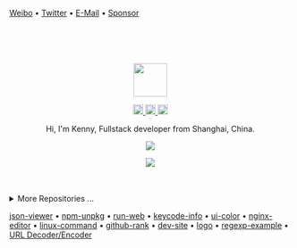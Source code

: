 [Weibo](http://weibo.com/pc175) • [Twitter](https://twitter.com/jaywcjlove) • [E-Mail](mailto:wowohoo@qq.com) • [Sponsor](https://wangchujiang.com/sponsor.html)

<div align="center">
  <br>
  <br>
  <br>
  <br>
  <a href="https://wangchujiang.com/">
    <img width="60" height="60" src="https://avatars0.githubusercontent.com/u/1680273?s=460&u=4471b74deb9973096418a93960c664c5ea3bd159&v=4" />
  </a>
  <br>
  <p>
    <a href="http://weibo.com/pc175">
      <img width="18" height="18" src="https://raw.githubusercontent.com/jaywcjlove/jaywcjlove/master/imgs/weibo.svg?sanitize=true" />
    </a>
    <a href="https://twitter.com/jaywcjlove">
      <img width="18" height="18" src="https://raw.githubusercontent.com/jaywcjlove/jaywcjlove/master/imgs/twitter.svg?sanitize=true" />
    </a>
    <a href="mailto:wowohoo@qq.com">
      <img width="18" height="18" src="https://raw.githubusercontent.com/jaywcjlove/jaywcjlove/master/imgs/mail.svg?sanitize=true" />
    </a>
  </p>
  <p>Hi, I'm Kenny, Fullstack developer from Shanghai, China.</p>
  <p>
    <a href="https://wangchujiang.com/">
      <img src="https://github-readme-stats.vercel.app/api?username=jaywcjlove&show_icons=true&icon_color=805AD5&text_color=718096&bg_color=ffffff&hide_title=true&hide_border=true&hide=contribs,issues" />
    </a>
  </p>
  
  <p>
    <a href="https://wangchujiang.com/">
      <img src="https://github-profile-trophy.vercel.app/?username=jaywcjlove&theme=flat&title=Stars,Followers,Commit,MultiLanguage&margin-w=5&row=1&column=4" />
    </a>
  </p>
  
  <br>
  <br>
</div>

<details>
<summary>More Repositories ...</summary>

<!--repos-start-->

project | homepage | stars | last commit | downloads | version 
:--- | --- | :--- | :--- | :--- | :--- 
[awesome-mac](https://github.com/jaywcjlove/awesome-mac) | [`#homepage`](https://git.io/macx) | [![GitHub stars](https://img.shields.io/github/stars/jaywcjlove/awesome-mac?style=flat)](https://github.com/jaywcjlove/awesome-mac/stargazers) | [![GitHub last commit](https://img.shields.io/github/last-commit/jaywcjlove/awesome-mac?style=flat&label=last)](https://github.com/jaywcjlove/awesome-mac/commits) | [![NPM Downloads](https://img.shields.io/npm/dm/awesome-mac.svg?label=&logo=npm&style=flat&labelColor=ffacab&color=dd4e4c)](https://www.npmjs.com/package/awesome-mac) | [![npm version](https://img.shields.io/npm/v/awesome-mac.svg?logo=npm)](https://www.npmjs.com/package/awesome-mac)
[linux-command](https://github.com/jaywcjlove/linux-command) | [`#homepage`](https://jaywcjlove.github.io/linux-command) | [![GitHub stars](https://img.shields.io/github/stars/jaywcjlove/linux-command?style=flat)](https://github.com/jaywcjlove/linux-command/stargazers) | [![GitHub last commit](https://img.shields.io/github/last-commit/jaywcjlove/linux-command?style=flat&label=last)](https://github.com/jaywcjlove/linux-command/commits) | [![NPM Downloads](https://img.shields.io/npm/dm/linux-command.svg?label=&logo=npm&style=flat&labelColor=ffacab&color=dd4e4c)](https://www.npmjs.com/package/linux-command) | [![npm version](https://img.shields.io/npm/v/linux-command.svg?logo=npm)](https://www.npmjs.com/package/linux-command)
[hotkeys](https://github.com/jaywcjlove/hotkeys) | [`#homepage`](https://git.io/hotkeys.js) | [![GitHub stars](https://img.shields.io/github/stars/jaywcjlove/hotkeys?style=flat)](https://github.com/jaywcjlove/hotkeys/stargazers) | [![GitHub last commit](https://img.shields.io/github/last-commit/jaywcjlove/hotkeys?style=flat&label=last)](https://github.com/jaywcjlove/hotkeys/commits) | [![NPM Downloads](https://img.shields.io/npm/dm/hotkeys-js.svg?label=&logo=npm&style=flat&labelColor=ffacab&color=dd4e4c)](https://www.npmjs.com/package/hotkeys-js) | [![npm version](https://img.shields.io/npm/v/hotkeys-js.svg?logo=npm)](https://www.npmjs.com/package/hotkeys-js)
[handbook](https://github.com/jaywcjlove/handbook) | [`#homepage`](https://jaywcjlove.github.io/handbook) | [![GitHub stars](https://img.shields.io/github/stars/jaywcjlove/handbook?style=flat)](https://github.com/jaywcjlove/handbook/stargazers) | [![GitHub last commit](https://img.shields.io/github/last-commit/jaywcjlove/handbook?style=flat&label=last)](https://github.com/jaywcjlove/handbook/commits) | - | ![GitHub package version](https://img.shields.io/github/v/tag/jaywcjlove/handbook?style=flat&label=&labelColor=555&logo=github)
[mysql-tutorial](https://github.com/jaywcjlove/mysql-tutorial) | [`#homepage`](https://jaywcjlove.github.io/mysql-tutorial) | [![GitHub stars](https://img.shields.io/github/stars/jaywcjlove/mysql-tutorial?style=flat)](https://github.com/jaywcjlove/mysql-tutorial/stargazers) | [![GitHub last commit](https://img.shields.io/github/last-commit/jaywcjlove/mysql-tutorial?style=flat&label=last)](https://github.com/jaywcjlove/mysql-tutorial/commits) | - | ![GitHub package version](https://img.shields.io/github/v/tag/jaywcjlove/mysql-tutorial?style=flat&label=&labelColor=555&logo=github)
[github-rank](https://github.com/jaywcjlove/github-rank) | [`#homepage`](http://jaywcjlove.github.io/github-rank) | [![GitHub stars](https://img.shields.io/github/stars/jaywcjlove/github-rank?style=flat)](https://github.com/jaywcjlove/github-rank/stargazers) | [![GitHub last commit](https://img.shields.io/github/last-commit/jaywcjlove/github-rank?style=flat&label=last)](https://github.com/jaywcjlove/github-rank/commits) | [![NPM Downloads](https://img.shields.io/npm/dm/@wcj/github-rank.svg?label=&logo=npm&style=flat&labelColor=ffacab&color=dd4e4c)](https://www.npmjs.com/package/@wcj/github-rank) | [![npm version](https://img.shields.io/npm/v/@wcj/github-rank.svg?logo=npm)](https://www.npmjs.com/package/@wcj/github-rank)
[awesome-uikit](https://github.com/jaywcjlove/awesome-uikit) | [`#homepage`](https://jaywcjlove.github.io/awesome-uikit) | [![GitHub stars](https://img.shields.io/github/stars/jaywcjlove/awesome-uikit?style=flat)](https://github.com/jaywcjlove/awesome-uikit/stargazers) | [![GitHub last commit](https://img.shields.io/github/last-commit/jaywcjlove/awesome-uikit?style=flat&label=last)](https://github.com/jaywcjlove/awesome-uikit/commits) | - | ![GitHub package version](https://img.shields.io/github/v/tag/jaywcjlove/awesome-uikit?style=flat&label=&labelColor=555&logo=github)
[iNotify](https://github.com/jaywcjlove/iNotify) | [`#homepage`](https://git.io/iNotify) | [![GitHub stars](https://img.shields.io/github/stars/jaywcjlove/iNotify?style=flat)](https://github.com/jaywcjlove/iNotify/stargazers) | [![GitHub last commit](https://img.shields.io/github/last-commit/jaywcjlove/iNotify?style=flat&label=last)](https://github.com/jaywcjlove/iNotify/commits) | [![NPM Downloads](https://img.shields.io/npm/dm/@wcjiang/notify.svg?label=&logo=npm&style=flat&labelColor=ffacab&color=dd4e4c)](https://www.npmjs.com/package/@wcjiang/notify) | [![npm version](https://img.shields.io/npm/v/@wcjiang/notify.svg?logo=npm)](https://www.npmjs.com/package/@wcjiang/notify)
[nginx-tutorial](https://github.com/jaywcjlove/nginx-tutorial) | [`#homepage`](https://jaywcjlove.github.io/nginx-tutorial) | [![GitHub stars](https://img.shields.io/github/stars/jaywcjlove/nginx-tutorial?style=flat)](https://github.com/jaywcjlove/nginx-tutorial/stargazers) | [![GitHub last commit](https://img.shields.io/github/last-commit/jaywcjlove/nginx-tutorial?style=flat&label=last)](https://github.com/jaywcjlove/nginx-tutorial/commits) | - | ![GitHub package version](https://img.shields.io/github/v/tag/jaywcjlove/nginx-tutorial?style=flat&label=&labelColor=555&logo=github)
[oscnews](https://github.com/jaywcjlove/oscnews) | [`#homepage`](https://chrome.google.com/webstore/detail/oscnews/iheapfheanfjcemgneblljhaebonakbg) | [![GitHub stars](https://img.shields.io/github/stars/jaywcjlove/oscnews?style=flat)](https://github.com/jaywcjlove/oscnews/stargazers) | [![GitHub last commit](https://img.shields.io/github/last-commit/jaywcjlove/oscnews?style=flat&label=last)](https://github.com/jaywcjlove/oscnews/commits) | - | ![GitHub package version](https://img.shields.io/github/v/tag/jaywcjlove/oscnews?style=flat&label=&labelColor=555&logo=github)
[vim-web](https://github.com/jaywcjlove/vim-web) | [`#homepage`](https://jaywcjlove.github.io/vim-web) | [![GitHub stars](https://img.shields.io/github/stars/jaywcjlove/vim-web?style=flat)](https://github.com/jaywcjlove/vim-web/stargazers) | [![GitHub last commit](https://img.shields.io/github/last-commit/jaywcjlove/vim-web?style=flat&label=last)](https://github.com/jaywcjlove/vim-web/commits) | - | ![GitHub package version](https://img.shields.io/github/v/tag/jaywcjlove/vim-web?style=flat&label=&labelColor=555&logo=github)
[docker-tutorial](https://github.com/jaywcjlove/docker-tutorial) | [`#homepage`](https://jaywcjlove.github.io/docker-tutorial) | [![GitHub stars](https://img.shields.io/github/stars/jaywcjlove/docker-tutorial?style=flat)](https://github.com/jaywcjlove/docker-tutorial/stargazers) | [![GitHub last commit](https://img.shields.io/github/last-commit/jaywcjlove/docker-tutorial?style=flat&label=last)](https://github.com/jaywcjlove/docker-tutorial/commits) | - | ![GitHub package version](https://img.shields.io/github/v/tag/jaywcjlove/docker-tutorial?style=flat&label=&labelColor=555&logo=github)
[validator.js](https://github.com/jaywcjlove/validator.js) | [`#homepage`](https://git.io/validatorjs) | [![GitHub stars](https://img.shields.io/github/stars/jaywcjlove/validator.js?style=flat)](https://github.com/jaywcjlove/validator.js/stargazers) | [![GitHub last commit](https://img.shields.io/github/last-commit/jaywcjlove/validator.js?style=flat&label=last)](https://github.com/jaywcjlove/validator.js/commits) | [![NPM Downloads](https://img.shields.io/npm/dm/validator.tool.svg?label=&logo=npm&style=flat&labelColor=ffacab&color=dd4e4c)](https://www.npmjs.com/package/validator.tool) | [![npm version](https://img.shields.io/npm/v/validator.tool.svg?logo=npm)](https://www.npmjs.com/package/validator.tool)
[golang-tutorial](https://github.com/jaywcjlove/golang-tutorial) | [`#homepage`](https://jaywcjlove.github.io/golang-tutorial) | [![GitHub stars](https://img.shields.io/github/stars/jaywcjlove/golang-tutorial?style=flat)](https://github.com/jaywcjlove/golang-tutorial/stargazers) | [![GitHub last commit](https://img.shields.io/github/last-commit/jaywcjlove/golang-tutorial?style=flat&label=last)](https://github.com/jaywcjlove/golang-tutorial/commits) | - | 
[mocker-api](https://github.com/jaywcjlove/mocker-api) | [`#homepage`](https://jaywcjlove.github.io/mocker-api) | [![GitHub stars](https://img.shields.io/github/stars/jaywcjlove/mocker-api?style=flat)](https://github.com/jaywcjlove/mocker-api/stargazers) | [![GitHub last commit](https://img.shields.io/github/last-commit/jaywcjlove/mocker-api?style=flat&label=last)](https://github.com/jaywcjlove/mocker-api/commits) | [![NPM Downloads](https://img.shields.io/npm/dm/mocker-api.svg?label=&logo=npm&style=flat&labelColor=ffacab&color=dd4e4c)](https://www.npmjs.com/package/mocker-api) | [![npm version](https://img.shields.io/npm/v/mocker-api.svg?logo=npm)](https://www.npmjs.com/package/mocker-api)
[FED](https://github.com/jaywcjlove/FED) | [`#homepage`](http://jaywcjlove.github.io/FED) | [![GitHub stars](https://img.shields.io/github/stars/jaywcjlove/FED?style=flat)](https://github.com/jaywcjlove/FED/stargazers) | [![GitHub last commit](https://img.shields.io/github/last-commit/jaywcjlove/FED?style=flat&label=last)](https://github.com/jaywcjlove/FED/commits) | [![NPM Downloads](https://img.shields.io/npm/dm/@wcj/fed.svg?label=&logo=npm&style=flat&labelColor=ffacab&color=dd4e4c)](https://www.npmjs.com/package/@wcj/fed) | [![npm version](https://img.shields.io/npm/v/@wcj/fed.svg?logo=npm)](https://www.npmjs.com/package/@wcj/fed)
[store.js](https://github.com/jaywcjlove/store.js) | [`#homepage`](https://jaywcjlove.github.io/store.js) | [![GitHub stars](https://img.shields.io/github/stars/jaywcjlove/store.js?style=flat)](https://github.com/jaywcjlove/store.js/stargazers) | [![GitHub last commit](https://img.shields.io/github/last-commit/jaywcjlove/store.js?style=flat&label=last)](https://github.com/jaywcjlove/store.js/commits) | [![NPM Downloads](https://img.shields.io/npm/dm/storejs.svg?label=&logo=npm&style=flat&labelColor=ffacab&color=dd4e4c)](https://www.npmjs.com/package/storejs) | [![npm version](https://img.shields.io/npm/v/storejs.svg?logo=npm)](https://www.npmjs.com/package/storejs)
[react-hotkeys](https://github.com/jaywcjlove/react-hotkeys) | [`#homepage`](https://jaywcjlove.github.io/react-hotkeys/) | [![GitHub stars](https://img.shields.io/github/stars/jaywcjlove/react-hotkeys?style=flat)](https://github.com/jaywcjlove/react-hotkeys/stargazers) | [![GitHub last commit](https://img.shields.io/github/last-commit/jaywcjlove/react-hotkeys?style=flat&label=last)](https://github.com/jaywcjlove/react-hotkeys/commits) | [![NPM Downloads](https://img.shields.io/npm/dm/react-hot-keys.svg?label=&logo=npm&style=flat&labelColor=ffacab&color=dd4e4c)](https://www.npmjs.com/package/react-hot-keys) | [![npm version](https://img.shields.io/npm/v/react-hot-keys.svg?logo=npm)](https://www.npmjs.com/package/react-hot-keys)
[translater.js](https://github.com/jaywcjlove/translater.js) | [`#homepage`](https://git.io/translater.js) | [![GitHub stars](https://img.shields.io/github/stars/jaywcjlove/translater.js?style=flat)](https://github.com/jaywcjlove/translater.js/stargazers) | [![GitHub last commit](https://img.shields.io/github/last-commit/jaywcjlove/translater.js?style=flat&label=last)](https://github.com/jaywcjlove/translater.js/commits) | [![NPM Downloads](https://img.shields.io/npm/dm/translater.js.svg?label=&logo=npm&style=flat&labelColor=ffacab&color=dd4e4c)](https://www.npmjs.com/package/translater.js) | [![npm version](https://img.shields.io/npm/v/translater.js.svg?logo=npm)](https://www.npmjs.com/package/translater.js)
[shell-tutorial](https://github.com/jaywcjlove/shell-tutorial) | [`#homepage`](https://jaywcjlove.github.io/shell-tutorial) | [![GitHub stars](https://img.shields.io/github/stars/jaywcjlove/shell-tutorial?style=flat)](https://github.com/jaywcjlove/shell-tutorial/stargazers) | [![GitHub last commit](https://img.shields.io/github/last-commit/jaywcjlove/shell-tutorial?style=flat&label=last)](https://github.com/jaywcjlove/shell-tutorial/commits) | - | ![GitHub package version](https://img.shields.io/github/v/tag/jaywcjlove/shell-tutorial?style=flat&label=&labelColor=555&logo=github)
[git-tips](https://github.com/jaywcjlove/git-tips) | [`#homepage`](https://jaywcjlove.github.io/git-tips) | [![GitHub stars](https://img.shields.io/github/stars/jaywcjlove/git-tips?style=flat)](https://github.com/jaywcjlove/git-tips/stargazers) | [![GitHub last commit](https://img.shields.io/github/last-commit/jaywcjlove/git-tips?style=flat&label=last)](https://github.com/jaywcjlove/git-tips/commits) | - | ![GitHub package version](https://img.shields.io/github/v/tag/jaywcjlove/git-tips?style=flat&label=&labelColor=555&logo=github)
[svgtofont](https://github.com/jaywcjlove/svgtofont) | [`#homepage`](https://jaywcjlove.github.io/svgtofont) | [![GitHub stars](https://img.shields.io/github/stars/jaywcjlove/svgtofont?style=flat)](https://github.com/jaywcjlove/svgtofont/stargazers) | [![GitHub last commit](https://img.shields.io/github/last-commit/jaywcjlove/svgtofont?style=flat&label=last)](https://github.com/jaywcjlove/svgtofont/commits) | [![NPM Downloads](https://img.shields.io/npm/dm/svgtofont.svg?label=&logo=npm&style=flat&labelColor=ffacab&color=dd4e4c)](https://www.npmjs.com/package/svgtofont) | [![npm version](https://img.shields.io/npm/v/svgtofont.svg?logo=npm)](https://www.npmjs.com/package/svgtofont)
[idoc](https://github.com/jaywcjlove/idoc) | [`#homepage`](https://git.io/idoc) | [![GitHub stars](https://img.shields.io/github/stars/jaywcjlove/idoc?style=flat)](https://github.com/jaywcjlove/idoc/stargazers) | [![GitHub last commit](https://img.shields.io/github/last-commit/jaywcjlove/idoc?style=flat&label=last)](https://github.com/jaywcjlove/idoc/commits) | [![NPM Downloads](https://img.shields.io/npm/dm/idoc.svg?label=&logo=npm&style=flat&labelColor=ffacab&color=dd4e4c)](https://www.npmjs.com/package/idoc) | [![npm version](https://img.shields.io/npm/v/idoc.svg?logo=npm)](https://www.npmjs.com/package/idoc)
[sgo](https://github.com/jaywcjlove/sgo) | [`#homepage`](https://jaywcjlove.github.io/sgo) | [![GitHub stars](https://img.shields.io/github/stars/jaywcjlove/sgo?style=flat)](https://github.com/jaywcjlove/sgo/stargazers) | [![GitHub last commit](https://img.shields.io/github/last-commit/jaywcjlove/sgo?style=flat&label=last)](https://github.com/jaywcjlove/sgo/commits) | [![NPM Downloads](https://img.shields.io/npm/dm/sgo.svg?label=&logo=npm&style=flat&labelColor=ffacab&color=dd4e4c)](https://www.npmjs.com/package/sgo) | [![npm version](https://img.shields.io/npm/v/sgo.svg?logo=npm)](https://www.npmjs.com/package/sgo)
[react-monacoeditor](https://github.com/jaywcjlove/react-monacoeditor) | [`#homepage`](https://jaywcjlove.github.io/react-monacoeditor/) | [![GitHub stars](https://img.shields.io/github/stars/jaywcjlove/react-monacoeditor?style=flat)](https://github.com/jaywcjlove/react-monacoeditor/stargazers) | [![GitHub last commit](https://img.shields.io/github/last-commit/jaywcjlove/react-monacoeditor?style=flat&label=last)](https://github.com/jaywcjlove/react-monacoeditor/commits) | [![NPM Downloads](https://img.shields.io/npm/dm/@uiw/react-monacoeditor.svg?label=&logo=npm&style=flat&labelColor=ffacab&color=dd4e4c)](https://www.npmjs.com/package/@uiw/react-monacoeditor) | [![npm version](https://img.shields.io/npm/v/@uiw/react-monacoeditor.svg?logo=npm)](https://www.npmjs.com/package/@uiw/react-monacoeditor)
[cookie.js](https://github.com/jaywcjlove/cookie.js) | [`#homepage`](https://jaywcjlove.github.io/cookie.js) | [![GitHub stars](https://img.shields.io/github/stars/jaywcjlove/cookie.js?style=flat)](https://github.com/jaywcjlove/cookie.js/stargazers) | [![GitHub last commit](https://img.shields.io/github/last-commit/jaywcjlove/cookie.js?style=flat&label=last)](https://github.com/jaywcjlove/cookie.js/commits) | [![NPM Downloads](https://img.shields.io/npm/dm/cookiejs.svg?label=&logo=npm&style=flat&labelColor=ffacab&color=dd4e4c)](https://www.npmjs.com/package/cookiejs) | [![npm version](https://img.shields.io/npm/v/cookiejs.svg?logo=npm)](https://www.npmjs.com/package/cookiejs)
[amac](https://github.com/jaywcjlove/amac) | - | [![GitHub stars](https://img.shields.io/github/stars/jaywcjlove/amac?style=flat)](https://github.com/jaywcjlove/amac/stargazers) | [![GitHub last commit](https://img.shields.io/github/last-commit/jaywcjlove/amac?style=flat&label=last)](https://github.com/jaywcjlove/amac/commits) | - | ![GitHub package version](https://img.shields.io/github/v/tag/jaywcjlove/amac?style=flat&label=&labelColor=555&logo=github)
[rdoc](https://github.com/jaywcjlove/rdoc) | [`#homepage`](https://git.io/rdoc) | [![GitHub stars](https://img.shields.io/github/stars/jaywcjlove/rdoc?style=flat)](https://github.com/jaywcjlove/rdoc/stargazers) | [![GitHub last commit](https://img.shields.io/github/last-commit/jaywcjlove/rdoc?style=flat&label=last)](https://github.com/jaywcjlove/rdoc/commits) | [![NPM Downloads](https://img.shields.io/npm/dm/rdoc.svg?label=&logo=npm&style=flat&labelColor=ffacab&color=dd4e4c)](https://www.npmjs.com/package/rdoc) | [![npm version](https://img.shields.io/npm/v/rdoc.svg?logo=npm)](https://www.npmjs.com/package/rdoc)
[regexp-example](https://github.com/jaywcjlove/regexp-example) | [`#homepage`](https://jaywcjlove.github.io/regexp-example) | [![GitHub stars](https://img.shields.io/github/stars/jaywcjlove/regexp-example?style=flat)](https://github.com/jaywcjlove/regexp-example/stargazers) | [![GitHub last commit](https://img.shields.io/github/last-commit/jaywcjlove/regexp-example?style=flat&label=last)](https://github.com/jaywcjlove/regexp-example/commits) | - | ![GitHub package version](https://img.shields.io/github/v/tag/jaywcjlove/regexp-example?style=flat&label=&labelColor=555&logo=github)
[sb](https://github.com/jaywcjlove/sb) | [`#homepage`](https://jaywcjlove.github.io/sb) | [![GitHub stars](https://img.shields.io/github/stars/jaywcjlove/sb?style=flat)](https://github.com/jaywcjlove/sb/stargazers) | [![GitHub last commit](https://img.shields.io/github/last-commit/jaywcjlove/sb?style=flat&label=last)](https://github.com/jaywcjlove/sb/commits) | - | 
[onlinenetwork](https://github.com/jaywcjlove/onlinenetwork) | - | [![GitHub stars](https://img.shields.io/github/stars/jaywcjlove/onlinenetwork?style=flat)](https://github.com/jaywcjlove/onlinenetwork/stargazers) | [![GitHub last commit](https://img.shields.io/github/last-commit/jaywcjlove/onlinenetwork?style=flat&label=last)](https://github.com/jaywcjlove/onlinenetwork/commits) | - | ![GitHub package version](https://img.shields.io/github/v/tag/jaywcjlove/onlinenetwork?style=flat&label=&labelColor=555&logo=github)
[tsbb](https://github.com/jaywcjlove/tsbb) | [`#homepage`](http://jaywcjlove.github.io/tsbb) | [![GitHub stars](https://img.shields.io/github/stars/jaywcjlove/tsbb?style=flat)](https://github.com/jaywcjlove/tsbb/stargazers) | [![GitHub last commit](https://img.shields.io/github/last-commit/jaywcjlove/tsbb?style=flat&label=last)](https://github.com/jaywcjlove/tsbb/commits) | [![NPM Downloads](https://img.shields.io/npm/dm/tsbb.svg?label=&logo=npm&style=flat&labelColor=ffacab&color=dd4e4c)](https://www.npmjs.com/package/tsbb) | [![npm version](https://img.shields.io/npm/v/tsbb.svg?logo=npm)](https://www.npmjs.com/package/tsbb)
[magic-input](https://github.com/jaywcjlove/magic-input) | [`#homepage`](https://jaywcjlove.github.io/magic-input) | [![GitHub stars](https://img.shields.io/github/stars/jaywcjlove/magic-input?style=flat)](https://github.com/jaywcjlove/magic-input/stargazers) | [![GitHub last commit](https://img.shields.io/github/last-commit/jaywcjlove/magic-input?style=flat&label=last)](https://github.com/jaywcjlove/magic-input/commits) | [![NPM Downloads](https://img.shields.io/npm/dm/magic-input.svg?label=&logo=npm&style=flat&labelColor=ffacab&color=dd4e4c)](https://www.npmjs.com/package/magic-input) | [![npm version](https://img.shields.io/npm/v/magic-input.svg?logo=npm)](https://www.npmjs.com/package/magic-input)
[colors-cli](https://github.com/jaywcjlove/colors-cli) | [`#homepage`](https://jaywcjlove.github.io/colors-cli) | [![GitHub stars](https://img.shields.io/github/stars/jaywcjlove/colors-cli?style=flat)](https://github.com/jaywcjlove/colors-cli/stargazers) | [![GitHub last commit](https://img.shields.io/github/last-commit/jaywcjlove/colors-cli?style=flat&label=last)](https://github.com/jaywcjlove/colors-cli/commits) | [![NPM Downloads](https://img.shields.io/npm/dm/colors-cli.svg?label=&logo=npm&style=flat&labelColor=ffacab&color=dd4e4c)](https://www.npmjs.com/package/colors-cli) | [![npm version](https://img.shields.io/npm/v/colors-cli.svg?logo=npm)](https://www.npmjs.com/package/colors-cli)
[swiftui-example](https://github.com/jaywcjlove/swiftui-example) | [`#homepage`](https://jaywcjlove.github.io/swiftui-example) | [![GitHub stars](https://img.shields.io/github/stars/jaywcjlove/swiftui-example?style=flat)](https://github.com/jaywcjlove/swiftui-example/stargazers) | [![GitHub last commit](https://img.shields.io/github/last-commit/jaywcjlove/swiftui-example?style=flat&label=last)](https://github.com/jaywcjlove/swiftui-example/commits) | - | ![GitHub package version](https://img.shields.io/github/v/tag/jaywcjlove/swiftui-example?style=flat&label=&labelColor=555&logo=github)
[wcj](https://github.com/jaywcjlove/wcj) | [`#homepage`](http://jaywcjlove.github.io/wcj) | [![GitHub stars](https://img.shields.io/github/stars/jaywcjlove/wcj?style=flat)](https://github.com/jaywcjlove/wcj/stargazers) | [![GitHub last commit](https://img.shields.io/github/last-commit/jaywcjlove/wcj?style=flat&label=last)](https://github.com/jaywcjlove/wcj/commits) | [![NPM Downloads](https://img.shields.io/npm/dm/wcj.svg?label=&logo=npm&style=flat&labelColor=ffacab&color=dd4e4c)](https://www.npmjs.com/package/wcj) | [![npm version](https://img.shields.io/npm/v/wcj.svg?logo=npm)](https://www.npmjs.com/package/wcj)
[swift-tutorial](https://github.com/jaywcjlove/swift-tutorial) | [`#homepage`](https://jaywcjlove.github.io/swift-tutorial) | [![GitHub stars](https://img.shields.io/github/stars/jaywcjlove/swift-tutorial?style=flat)](https://github.com/jaywcjlove/swift-tutorial/stargazers) | [![GitHub last commit](https://img.shields.io/github/last-commit/jaywcjlove/swift-tutorial?style=flat&label=last)](https://github.com/jaywcjlove/swift-tutorial/commits) | - | ![GitHub package version](https://img.shields.io/github/v/tag/jaywcjlove/swift-tutorial?style=flat&label=&labelColor=555&logo=github)
[dev-site](https://github.com/jaywcjlove/dev-site) | [`#homepage`](https://jaywcjlove.github.io/dev-site) | [![GitHub stars](https://img.shields.io/github/stars/jaywcjlove/dev-site?style=flat)](https://github.com/jaywcjlove/dev-site/stargazers) | [![GitHub last commit](https://img.shields.io/github/last-commit/jaywcjlove/dev-site?style=flat&label=last)](https://github.com/jaywcjlove/dev-site/commits) | [![NPM Downloads](https://img.shields.io/npm/dm/dev-site.svg?label=&logo=npm&style=flat&labelColor=ffacab&color=dd4e4c)](https://www.npmjs.com/package/dev-site) | [![npm version](https://img.shields.io/npm/v/dev-site.svg?logo=npm)](https://www.npmjs.com/package/dev-site)
[date.js](https://github.com/jaywcjlove/date.js) | - | [![GitHub stars](https://img.shields.io/github/stars/jaywcjlove/date.js?style=flat)](https://github.com/jaywcjlove/date.js/stargazers) | [![GitHub last commit](https://img.shields.io/github/last-commit/jaywcjlove/date.js?style=flat&label=last)](https://github.com/jaywcjlove/date.js/commits) | [![NPM Downloads](https://img.shields.io/npm/dm/date.js.svg?label=&logo=npm&style=flat&labelColor=ffacab&color=dd4e4c)](https://www.npmjs.com/package/date.js) | [![npm version](https://img.shields.io/npm/v/date.js.svg?logo=npm)](https://www.npmjs.com/package/date.js)
[websocket](https://github.com/jaywcjlove/websocket) | - | [![GitHub stars](https://img.shields.io/github/stars/jaywcjlove/websocket?style=flat)](https://github.com/jaywcjlove/websocket/stargazers) | [![GitHub last commit](https://img.shields.io/github/last-commit/jaywcjlove/websocket?style=flat&label=last)](https://github.com/jaywcjlove/websocket/commits) | [![NPM Downloads](https://img.shields.io/npm/dm/websocketjs.svg?label=&logo=npm&style=flat&labelColor=ffacab&color=dd4e4c)](https://www.npmjs.com/package/websocketjs) | [![npm version](https://img.shields.io/npm/v/websocketjs.svg?logo=npm)](https://www.npmjs.com/package/websocketjs)
[loading-cli](https://github.com/jaywcjlove/loading-cli) | [`#homepage`](https://jaywcjlove.github.io/loading-cli) | [![GitHub stars](https://img.shields.io/github/stars/jaywcjlove/loading-cli?style=flat)](https://github.com/jaywcjlove/loading-cli/stargazers) | [![GitHub last commit](https://img.shields.io/github/last-commit/jaywcjlove/loading-cli?style=flat&label=last)](https://github.com/jaywcjlove/loading-cli/commits) | - | ![GitHub package version](https://img.shields.io/github/v/tag/jaywcjlove/loading-cli?style=flat&label=&labelColor=555&logo=github)
[stylus-px2rem](https://github.com/jaywcjlove/stylus-px2rem) | - | [![GitHub stars](https://img.shields.io/github/stars/jaywcjlove/stylus-px2rem?style=flat)](https://github.com/jaywcjlove/stylus-px2rem/stargazers) | [![GitHub last commit](https://img.shields.io/github/last-commit/jaywcjlove/stylus-px2rem?style=flat&label=last)](https://github.com/jaywcjlove/stylus-px2rem/commits) | [![NPM Downloads](https://img.shields.io/npm/dm/stylus-px2rem.svg?label=&logo=npm&style=flat&labelColor=ffacab&color=dd4e4c)](https://www.npmjs.com/package/stylus-px2rem) | [![npm version](https://img.shields.io/npm/v/stylus-px2rem.svg?logo=npm)](https://www.npmjs.com/package/stylus-px2rem)
[rollup-demo](https://github.com/jaywcjlove/rollup-demo) | - | [![GitHub stars](https://img.shields.io/github/stars/jaywcjlove/rollup-demo?style=flat)](https://github.com/jaywcjlove/rollup-demo/stargazers) | [![GitHub last commit](https://img.shields.io/github/last-commit/jaywcjlove/rollup-demo?style=flat&label=last)](https://github.com/jaywcjlove/rollup-demo/commits) | - | ![GitHub package version](https://img.shields.io/github/v/tag/jaywcjlove/rollup-demo?style=flat&label=&labelColor=555&logo=github)
[hexoThemeKacper](https://github.com/jaywcjlove/hexoThemeKacper) | [`#homepage`](http://JSLite.io) | [![GitHub stars](https://img.shields.io/github/stars/jaywcjlove/hexoThemeKacper?style=flat)](https://github.com/jaywcjlove/hexoThemeKacper/stargazers) | [![GitHub last commit](https://img.shields.io/github/last-commit/jaywcjlove/hexoThemeKacper?style=flat&label=last)](https://github.com/jaywcjlove/hexoThemeKacper/commits) | - | ![GitHub package version](https://img.shields.io/github/v/tag/jaywcjlove/hexoThemeKacper?style=flat&label=&labelColor=555&logo=github)
[tools](https://github.com/jaywcjlove/tools) | [`#homepage`](https://jaywcjlove.github.io/tools) | [![GitHub stars](https://img.shields.io/github/stars/jaywcjlove/tools?style=flat)](https://github.com/jaywcjlove/tools/stargazers) | [![GitHub last commit](https://img.shields.io/github/last-commit/jaywcjlove/tools?style=flat&label=last)](https://github.com/jaywcjlove/tools/commits) | - | ![GitHub package version](https://img.shields.io/github/v/tag/jaywcjlove/tools?style=flat&label=&labelColor=555&logo=github)
[c-tutorial](https://github.com/jaywcjlove/c-tutorial) | [`#homepage`](https://jaywcjlove.github.io/c-tutorial) | [![GitHub stars](https://img.shields.io/github/stars/jaywcjlove/c-tutorial?style=flat)](https://github.com/jaywcjlove/c-tutorial/stargazers) | [![GitHub last commit](https://img.shields.io/github/last-commit/jaywcjlove/c-tutorial?style=flat&label=last)](https://github.com/jaywcjlove/c-tutorial/commits) | - | ![GitHub package version](https://img.shields.io/github/v/tag/jaywcjlove/c-tutorial?style=flat&label=&labelColor=555&logo=github)
[changelog-generator](https://github.com/jaywcjlove/changelog-generator) | [`#homepage`](https://jaywcjlove.github.io/changelog-generator/) | [![GitHub stars](https://img.shields.io/github/stars/jaywcjlove/changelog-generator?style=flat)](https://github.com/jaywcjlove/changelog-generator/stargazers) | [![GitHub last commit](https://img.shields.io/github/last-commit/jaywcjlove/changelog-generator?style=flat&label=last)](https://github.com/jaywcjlove/changelog-generator/commits) | - | ![GitHub package version](https://img.shields.io/github/v/tag/jaywcjlove/changelog-generator?style=flat&label=&labelColor=555&logo=github)
[jaywcjlove.github.io](https://github.com/jaywcjlove/jaywcjlove.github.io) | [`#homepage`](https://wangchujiang.com) | [![GitHub stars](https://img.shields.io/github/stars/jaywcjlove/jaywcjlove.github.io?style=flat)](https://github.com/jaywcjlove/jaywcjlove.github.io/stargazers) | [![GitHub last commit](https://img.shields.io/github/last-commit/jaywcjlove/jaywcjlove.github.io?style=flat&label=last)](https://github.com/jaywcjlove/jaywcjlove.github.io/commits) | - | 
[AutoPrefixCSS](https://github.com/jaywcjlove/AutoPrefixCSS) | - | [![GitHub stars](https://img.shields.io/github/stars/jaywcjlove/AutoPrefixCSS?style=flat)](https://github.com/jaywcjlove/AutoPrefixCSS/stargazers) | [![GitHub last commit](https://img.shields.io/github/last-commit/jaywcjlove/AutoPrefixCSS?style=flat&label=last)](https://github.com/jaywcjlove/AutoPrefixCSS/commits) | - | ![GitHub package version](https://img.shields.io/github/v/tag/jaywcjlove/AutoPrefixCSS?style=flat&label=&labelColor=555&logo=github)
[console-emojis](https://github.com/jaywcjlove/console-emojis) | [`#homepage`](https://npm.im/console-emojis) | [![GitHub stars](https://img.shields.io/github/stars/jaywcjlove/console-emojis?style=flat)](https://github.com/jaywcjlove/console-emojis/stargazers) | [![GitHub last commit](https://img.shields.io/github/last-commit/jaywcjlove/console-emojis?style=flat&label=last)](https://github.com/jaywcjlove/console-emojis/commits) | [![NPM Downloads](https://img.shields.io/npm/dm/console-emojis.svg?label=&logo=npm&style=flat&labelColor=ffacab&color=dd4e4c)](https://www.npmjs.com/package/console-emojis) | [![npm version](https://img.shields.io/npm/v/console-emojis.svg?logo=npm)](https://www.npmjs.com/package/console-emojis)
[webpack-react-demo](https://github.com/jaywcjlove/webpack-react-demo) | - | [![GitHub stars](https://img.shields.io/github/stars/jaywcjlove/webpack-react-demo?style=flat)](https://github.com/jaywcjlove/webpack-react-demo/stargazers) | [![GitHub last commit](https://img.shields.io/github/last-commit/jaywcjlove/webpack-react-demo?style=flat&label=last)](https://github.com/jaywcjlove/webpack-react-demo/commits) | - | 
[webpack-plugin-manifest](https://github.com/jaywcjlove/webpack-plugin-manifest) | - | [![GitHub stars](https://img.shields.io/github/stars/jaywcjlove/webpack-plugin-manifest?style=flat)](https://github.com/jaywcjlove/webpack-plugin-manifest/stargazers) | [![GitHub last commit](https://img.shields.io/github/last-commit/jaywcjlove/webpack-plugin-manifest?style=flat&label=last)](https://github.com/jaywcjlove/webpack-plugin-manifest/commits) | [![NPM Downloads](https://img.shields.io/npm/dm/webpack-manifest.svg?label=&logo=npm&style=flat&labelColor=ffacab&color=dd4e4c)](https://www.npmjs.com/package/webpack-manifest) | [![npm version](https://img.shields.io/npm/v/webpack-manifest.svg?logo=npm)](https://www.npmjs.com/package/webpack-manifest)
[markdown-to-html-cli](https://github.com/jaywcjlove/markdown-to-html-cli) | [`#homepage`](https://jaywcjlove.github.io/markdown-to-html-cli) | [![GitHub stars](https://img.shields.io/github/stars/jaywcjlove/markdown-to-html-cli?style=flat)](https://github.com/jaywcjlove/markdown-to-html-cli/stargazers) | [![GitHub last commit](https://img.shields.io/github/last-commit/jaywcjlove/markdown-to-html-cli?style=flat&label=last)](https://github.com/jaywcjlove/markdown-to-html-cli/commits) | [![NPM Downloads](https://img.shields.io/npm/dm/markdown-to-html-cli.svg?label=&logo=npm&style=flat&labelColor=ffacab&color=dd4e4c)](https://www.npmjs.com/package/markdown-to-html-cli) | [![npm version](https://img.shields.io/npm/v/markdown-to-html-cli.svg?logo=npm)](https://www.npmjs.com/package/markdown-to-html-cli)
[parcel-plugin-markdown-string](https://github.com/jaywcjlove/parcel-plugin-markdown-string) | [`#homepage`](https://jaywcjlove.github.io/parcel-plugin-markdown-string) | [![GitHub stars](https://img.shields.io/github/stars/jaywcjlove/parcel-plugin-markdown-string?style=flat)](https://github.com/jaywcjlove/parcel-plugin-markdown-string/stargazers) | [![GitHub last commit](https://img.shields.io/github/last-commit/jaywcjlove/parcel-plugin-markdown-string?style=flat&label=last)](https://github.com/jaywcjlove/parcel-plugin-markdown-string/commits) | [![NPM Downloads](https://img.shields.io/npm/dm/parcel-plugin-markdown-string.svg?label=&logo=npm&style=flat&labelColor=ffacab&color=dd4e4c)](https://www.npmjs.com/package/parcel-plugin-markdown-string) | [![npm version](https://img.shields.io/npm/v/parcel-plugin-markdown-string.svg?logo=npm)](https://www.npmjs.com/package/parcel-plugin-markdown-string)
[jaywcjlove](https://github.com/jaywcjlove/jaywcjlove) | - | [![GitHub stars](https://img.shields.io/github/stars/jaywcjlove/jaywcjlove?style=flat)](https://github.com/jaywcjlove/jaywcjlove/stargazers) | [![GitHub last commit](https://img.shields.io/github/last-commit/jaywcjlove/jaywcjlove?style=flat&label=last)](https://github.com/jaywcjlove/jaywcjlove/commits) | - | 
[nginx-editor](https://github.com/jaywcjlove/nginx-editor) | [`#homepage`](https://jaywcjlove.github.io/nginx-editor) | [![GitHub stars](https://img.shields.io/github/stars/jaywcjlove/nginx-editor?style=flat)](https://github.com/jaywcjlove/nginx-editor/stargazers) | [![GitHub last commit](https://img.shields.io/github/last-commit/jaywcjlove/nginx-editor?style=flat&label=last)](https://github.com/jaywcjlove/nginx-editor/commits) | [![NPM Downloads](https://img.shields.io/npm/dm/monaco-editor-nginx.svg?label=&logo=npm&style=flat&labelColor=ffacab&color=dd4e4c)](https://www.npmjs.com/package/monaco-editor-nginx) | [![npm version](https://img.shields.io/npm/v/monaco-editor-nginx.svg?logo=npm)](https://www.npmjs.com/package/monaco-editor-nginx)
[rehype-attr](https://github.com/jaywcjlove/rehype-attr) | [`#homepage`](https://jaywcjlove.github.io/rehype-attr) | [![GitHub stars](https://img.shields.io/github/stars/jaywcjlove/rehype-attr?style=flat)](https://github.com/jaywcjlove/rehype-attr/stargazers) | [![GitHub last commit](https://img.shields.io/github/last-commit/jaywcjlove/rehype-attr?style=flat&label=last)](https://github.com/jaywcjlove/rehype-attr/commits) | [![NPM Downloads](https://img.shields.io/npm/dm/rehype-attr.svg?label=&logo=npm&style=flat&labelColor=ffacab&color=dd4e4c)](https://www.npmjs.com/package/rehype-attr) | [![npm version](https://img.shields.io/npm/v/rehype-attr.svg?logo=npm)](https://www.npmjs.com/package/rehype-attr)
[github-actions](https://github.com/jaywcjlove/github-actions) | [`#homepage`](https://jaywcjlove.github.io/github-actions) | [![GitHub stars](https://img.shields.io/github/stars/jaywcjlove/github-actions?style=flat)](https://github.com/jaywcjlove/github-actions/stargazers) | [![GitHub last commit](https://img.shields.io/github/last-commit/jaywcjlove/github-actions?style=flat&label=last)](https://github.com/jaywcjlove/github-actions/commits) | - | ![GitHub package version](https://img.shields.io/github/v/tag/jaywcjlove/github-actions?style=flat&label=&labelColor=555&logo=github)
[google](https://github.com/jaywcjlove/google) | [`#homepage`](https://jaywcjlove.github.io/google) | [![GitHub stars](https://img.shields.io/github/stars/jaywcjlove/google?style=flat)](https://github.com/jaywcjlove/google/stargazers) | [![GitHub last commit](https://img.shields.io/github/last-commit/jaywcjlove/google?style=flat&label=last)](https://github.com/jaywcjlove/google/commits) | - | ![GitHub package version](https://img.shields.io/github/v/tag/jaywcjlove/google?style=flat&label=&labelColor=555&logo=github)
[swiftui-markdown](https://github.com/jaywcjlove/swiftui-markdown) | [`#homepage`](https://jaywcjlove.github.io/swiftui-markdown) | [![GitHub stars](https://img.shields.io/github/stars/jaywcjlove/swiftui-markdown?style=flat)](https://github.com/jaywcjlove/swiftui-markdown/stargazers) | [![GitHub last commit](https://img.shields.io/github/last-commit/jaywcjlove/swiftui-markdown?style=flat&label=last)](https://github.com/jaywcjlove/swiftui-markdown/commits) | - | ![GitHub package version](https://img.shields.io/github/v/tag/jaywcjlove/swiftui-markdown?style=flat&label=&labelColor=555&logo=github)
[dark-mode](https://github.com/jaywcjlove/dark-mode) | [`#homepage`](https://jaywcjlove.github.io/dark-mode) | [![GitHub stars](https://img.shields.io/github/stars/jaywcjlove/dark-mode?style=flat)](https://github.com/jaywcjlove/dark-mode/stargazers) | [![GitHub last commit](https://img.shields.io/github/last-commit/jaywcjlove/dark-mode?style=flat&label=last)](https://github.com/jaywcjlove/dark-mode/commits) | [![NPM Downloads](https://img.shields.io/npm/dm/dark-mode.svg?label=&logo=npm&style=flat&labelColor=ffacab&color=dd4e4c)](https://www.npmjs.com/package/dark-mode) | [![npm version](https://img.shields.io/npm/v/dark-mode.svg?logo=npm)](https://www.npmjs.com/package/dark-mode)
[nxylene](https://github.com/jaywcjlove/nxylene) | - | [![GitHub stars](https://img.shields.io/github/stars/jaywcjlove/nxylene?style=flat)](https://github.com/jaywcjlove/nxylene/stargazers) | [![GitHub last commit](https://img.shields.io/github/last-commit/jaywcjlove/nxylene?style=flat&label=last)](https://github.com/jaywcjlove/nxylene/commits) | - | ![GitHub package version](https://img.shields.io/github/v/tag/jaywcjlove/nxylene?style=flat&label=&labelColor=555&logo=github)
[react-native-doc](https://github.com/jaywcjlove/react-native-doc) | - | [![GitHub stars](https://img.shields.io/github/stars/jaywcjlove/react-native-doc?style=flat)](https://github.com/jaywcjlove/react-native-doc/stargazers) | [![GitHub last commit](https://img.shields.io/github/last-commit/jaywcjlove/react-native-doc?style=flat&label=last)](https://github.com/jaywcjlove/react-native-doc/commits) | - | ![GitHub package version](https://img.shields.io/github/v/tag/jaywcjlove/react-native-doc?style=flat&label=&labelColor=555&logo=github)
[table-of-general-standard-chinese-characters](https://github.com/jaywcjlove/table-of-general-standard-chinese-characters) | [`#homepage`](https://jaywcjlove.github.io/tools/#/standard-chinese-characters) | [![GitHub stars](https://img.shields.io/github/stars/jaywcjlove/table-of-general-standard-chinese-characters?style=flat)](https://github.com/jaywcjlove/table-of-general-standard-chinese-characters/stargazers) | [![GitHub last commit](https://img.shields.io/github/last-commit/jaywcjlove/table-of-general-standard-chinese-characters?style=flat&label=last)](https://github.com/jaywcjlove/table-of-general-standard-chinese-characters/commits) | [![NPM Downloads](https://img.shields.io/npm/dm/togscc.svg?label=&logo=npm&style=flat&labelColor=ffacab&color=dd4e4c)](https://www.npmjs.com/package/togscc) | [![npm version](https://img.shields.io/npm/v/togscc.svg?logo=npm)](https://www.npmjs.com/package/togscc)
[wxmp](https://github.com/jaywcjlove/wxmp) | - | [![GitHub stars](https://img.shields.io/github/stars/jaywcjlove/wxmp?style=flat)](https://github.com/jaywcjlove/wxmp/stargazers) | [![GitHub last commit](https://img.shields.io/github/last-commit/jaywcjlove/wxmp?style=flat&label=last)](https://github.com/jaywcjlove/wxmp/commits) | - | ![GitHub package version](https://img.shields.io/github/v/tag/jaywcjlove/wxmp?style=flat&label=&labelColor=555&logo=github)
[MDEditor](https://github.com/jaywcjlove/MDEditor) | [`#homepage`](https://jaywcjlove.github.io/MDEditor/) | [![GitHub stars](https://img.shields.io/github/stars/jaywcjlove/MDEditor?style=flat)](https://github.com/jaywcjlove/MDEditor/stargazers) | [![GitHub last commit](https://img.shields.io/github/last-commit/jaywcjlove/MDEditor?style=flat&label=last)](https://github.com/jaywcjlove/MDEditor/commits) | - | ![GitHub package version](https://img.shields.io/github/v/tag/jaywcjlove/MDEditor?style=flat&label=&labelColor=555&logo=github)
[image2uri](https://github.com/jaywcjlove/image2uri) | [`#homepage`](https://jaywcjlove.github.io/image2uri/) | [![GitHub stars](https://img.shields.io/github/stars/jaywcjlove/image2uri?style=flat)](https://github.com/jaywcjlove/image2uri/stargazers) | [![GitHub last commit](https://img.shields.io/github/last-commit/jaywcjlove/image2uri?style=flat&label=last)](https://github.com/jaywcjlove/image2uri/commits) | [![NPM Downloads](https://img.shields.io/npm/dm/image2uri.svg?label=&logo=npm&style=flat&labelColor=ffacab&color=dd4e4c)](https://www.npmjs.com/package/image2uri) | [![npm version](https://img.shields.io/npm/v/image2uri.svg?logo=npm)](https://www.npmjs.com/package/image2uri)
[react-dynamic-loadable](https://github.com/jaywcjlove/react-dynamic-loadable) | - | [![GitHub stars](https://img.shields.io/github/stars/jaywcjlove/react-dynamic-loadable?style=flat)](https://github.com/jaywcjlove/react-dynamic-loadable/stargazers) | [![GitHub last commit](https://img.shields.io/github/last-commit/jaywcjlove/react-dynamic-loadable?style=flat&label=last)](https://github.com/jaywcjlove/react-dynamic-loadable/commits) | [![NPM Downloads](https://img.shields.io/npm/dm/react-dynamic-loadable.svg?label=&logo=npm&style=flat&labelColor=ffacab&color=dd4e4c)](https://www.npmjs.com/package/react-dynamic-loadable) | [![npm version](https://img.shields.io/npm/v/react-dynamic-loadable.svg?logo=npm)](https://www.npmjs.com/package/react-dynamic-loadable)
[react-native-typescript-example](https://github.com/jaywcjlove/react-native-typescript-example) | - | [![GitHub stars](https://img.shields.io/github/stars/jaywcjlove/react-native-typescript-example?style=flat)](https://github.com/jaywcjlove/react-native-typescript-example/stargazers) | [![GitHub last commit](https://img.shields.io/github/last-commit/jaywcjlove/react-native-typescript-example?style=flat&label=last)](https://github.com/jaywcjlove/react-native-typescript-example/commits) | - | 
[bannerjs](https://github.com/jaywcjlove/bannerjs) | [`#homepage`](https://jaywcjlove.github.io/bannerjs) | [![GitHub stars](https://img.shields.io/github/stars/jaywcjlove/bannerjs?style=flat)](https://github.com/jaywcjlove/bannerjs/stargazers) | [![GitHub last commit](https://img.shields.io/github/last-commit/jaywcjlove/bannerjs?style=flat&label=last)](https://github.com/jaywcjlove/bannerjs/commits) | [![NPM Downloads](https://img.shields.io/npm/dm/bannerjs.svg?label=&logo=npm&style=flat&labelColor=ffacab&color=dd4e4c)](https://www.npmjs.com/package/bannerjs) | [![npm version](https://img.shields.io/npm/v/bannerjs.svg?logo=npm)](https://www.npmjs.com/package/bannerjs)
[IE6PNG](https://github.com/jaywcjlove/IE6PNG) | - | [![GitHub stars](https://img.shields.io/github/stars/jaywcjlove/IE6PNG?style=flat)](https://github.com/jaywcjlove/IE6PNG/stargazers) | [![GitHub last commit](https://img.shields.io/github/last-commit/jaywcjlove/IE6PNG?style=flat&label=last)](https://github.com/jaywcjlove/IE6PNG/commits) | - | 
[rehype-rewrite](https://github.com/jaywcjlove/rehype-rewrite) | [`#homepage`](https://jaywcjlove.github.io/rehype-rewrite) | [![GitHub stars](https://img.shields.io/github/stars/jaywcjlove/rehype-rewrite?style=flat)](https://github.com/jaywcjlove/rehype-rewrite/stargazers) | [![GitHub last commit](https://img.shields.io/github/last-commit/jaywcjlove/rehype-rewrite?style=flat&label=last)](https://github.com/jaywcjlove/rehype-rewrite/commits) | [![NPM Downloads](https://img.shields.io/npm/dm/rehype-rewrite.svg?label=&logo=npm&style=flat&labelColor=ffacab&color=dd4e4c)](https://www.npmjs.com/package/rehype-rewrite) | [![npm version](https://img.shields.io/npm/v/rehype-rewrite.svg?logo=npm)](https://www.npmjs.com/package/rehype-rewrite)
[rehype-video](https://github.com/jaywcjlove/rehype-video) | [`#homepage`](https://jaywcjlove.github.io/rehype-video) | [![GitHub stars](https://img.shields.io/github/stars/jaywcjlove/rehype-video?style=flat)](https://github.com/jaywcjlove/rehype-video/stargazers) | [![GitHub last commit](https://img.shields.io/github/last-commit/jaywcjlove/rehype-video?style=flat&label=last)](https://github.com/jaywcjlove/rehype-video/commits) | [![NPM Downloads](https://img.shields.io/npm/dm/rehype-video.svg?label=&logo=npm&style=flat&labelColor=ffacab&color=dd4e4c)](https://www.npmjs.com/package/rehype-video) | [![npm version](https://img.shields.io/npm/v/rehype-video.svg?logo=npm)](https://www.npmjs.com/package/rehype-video)
[vue-koa-demo](https://github.com/jaywcjlove/vue-koa-demo) | - | [![GitHub stars](https://img.shields.io/github/stars/jaywcjlove/vue-koa-demo?style=flat)](https://github.com/jaywcjlove/vue-koa-demo/stargazers) | [![GitHub last commit](https://img.shields.io/github/last-commit/jaywcjlove/vue-koa-demo?style=flat&label=last)](https://github.com/jaywcjlove/vue-koa-demo/commits) | - | 
[appstore](https://github.com/jaywcjlove/appstore) | - | [![GitHub stars](https://img.shields.io/github/stars/jaywcjlove/appstore?style=flat)](https://github.com/jaywcjlove/appstore/stargazers) | [![GitHub last commit](https://img.shields.io/github/last-commit/jaywcjlove/appstore?style=flat&label=last)](https://github.com/jaywcjlove/appstore/commits) | - | 
[compile-less](https://github.com/jaywcjlove/compile-less) | [`#homepage`](https://jaywcjlove.github.io/compile-less) | [![GitHub stars](https://img.shields.io/github/stars/jaywcjlove/compile-less?style=flat)](https://github.com/jaywcjlove/compile-less/stargazers) | [![GitHub last commit](https://img.shields.io/github/last-commit/jaywcjlove/compile-less?style=flat&label=last)](https://github.com/jaywcjlove/compile-less/commits) | [![NPM Downloads](https://img.shields.io/npm/dm/compile-less-cli.svg?label=&logo=npm&style=flat&labelColor=ffacab&color=dd4e4c)](https://www.npmjs.com/package/compile-less-cli) | [![npm version](https://img.shields.io/npm/v/compile-less-cli.svg?logo=npm)](https://www.npmjs.com/package/compile-less-cli)
[create-tag-action](https://github.com/jaywcjlove/create-tag-action) | [`#homepage`](https://jaywcjlove.github.io/create-tag-action/) | [![GitHub stars](https://img.shields.io/github/stars/jaywcjlove/create-tag-action?style=flat)](https://github.com/jaywcjlove/create-tag-action/stargazers) | [![GitHub last commit](https://img.shields.io/github/last-commit/jaywcjlove/create-tag-action?style=flat&label=last)](https://github.com/jaywcjlove/create-tag-action/commits) | - | ![GitHub package version](https://img.shields.io/github/v/tag/jaywcjlove/create-tag-action?style=flat&label=&labelColor=555&logo=github)
[generated-badges](https://github.com/jaywcjlove/generated-badges) | [`#homepage`](https://jaywcjlove.github.io/generated-badges) | [![GitHub stars](https://img.shields.io/github/stars/jaywcjlove/generated-badges?style=flat)](https://github.com/jaywcjlove/generated-badges/stargazers) | [![GitHub last commit](https://img.shields.io/github/last-commit/jaywcjlove/generated-badges?style=flat&label=last)](https://github.com/jaywcjlove/generated-badges/commits) | [![NPM Downloads](https://img.shields.io/npm/dm/generated-badges.svg?label=&logo=npm&style=flat&labelColor=ffacab&color=dd4e4c)](https://www.npmjs.com/package/generated-badges) | [![npm version](https://img.shields.io/npm/v/generated-badges.svg?logo=npm)](https://www.npmjs.com/package/generated-badges)
[logo](https://github.com/jaywcjlove/logo) | [`#homepage`](http://jaywcjlove.github.io/logo/) | [![GitHub stars](https://img.shields.io/github/stars/jaywcjlove/logo?style=flat)](https://github.com/jaywcjlove/logo/stargazers) | [![GitHub last commit](https://img.shields.io/github/last-commit/jaywcjlove/logo?style=flat&label=last)](https://github.com/jaywcjlove/logo/commits) | [![NPM Downloads](https://img.shields.io/npm/dm/logo.svg?label=&logo=npm&style=flat&labelColor=ffacab&color=dd4e4c)](https://www.npmjs.com/package/logo) | [![npm version](https://img.shields.io/npm/v/logo.svg?logo=npm)](https://www.npmjs.com/package/logo)
[outdatedbrowser](https://github.com/jaywcjlove/outdatedbrowser) | - | [![GitHub stars](https://img.shields.io/github/stars/jaywcjlove/outdatedbrowser?style=flat)](https://github.com/jaywcjlove/outdatedbrowser/stargazers) | [![GitHub last commit](https://img.shields.io/github/last-commit/jaywcjlove/outdatedbrowser?style=flat&label=last)](https://github.com/jaywcjlove/outdatedbrowser/commits) | - | 
[spec](https://github.com/jaywcjlove/spec) | [`#homepage`](http://jaywcjlove.github.io/spec) | [![GitHub stars](https://img.shields.io/github/stars/jaywcjlove/spec?style=flat)](https://github.com/jaywcjlove/spec/stargazers) | [![GitHub last commit](https://img.shields.io/github/last-commit/jaywcjlove/spec?style=flat&label=last)](https://github.com/jaywcjlove/spec/commits) | - | 
[coverage-badges-cli](https://github.com/jaywcjlove/coverage-badges-cli) | [`#homepage`](https://jaywcjlove.github.io/coverage-badges-cli/) | [![GitHub stars](https://img.shields.io/github/stars/jaywcjlove/coverage-badges-cli?style=flat)](https://github.com/jaywcjlove/coverage-badges-cli/stargazers) | [![GitHub last commit](https://img.shields.io/github/last-commit/jaywcjlove/coverage-badges-cli?style=flat&label=last)](https://github.com/jaywcjlove/coverage-badges-cli/commits) | [![NPM Downloads](https://img.shields.io/npm/dm/coverage-badges-cli.svg?label=&logo=npm&style=flat&labelColor=ffacab&color=dd4e4c)](https://www.npmjs.com/package/coverage-badges-cli) | [![npm version](https://img.shields.io/npm/v/coverage-badges-cli.svg?logo=npm)](https://www.npmjs.com/package/coverage-badges-cli)
[docs](https://github.com/jaywcjlove/docs) | [`#homepage`](https://hub.docker.com/r/wcjiang/docs) | [![GitHub stars](https://img.shields.io/github/stars/jaywcjlove/docs?style=flat)](https://github.com/jaywcjlove/docs/stargazers) | [![GitHub last commit](https://img.shields.io/github/last-commit/jaywcjlove/docs?style=flat&label=last)](https://github.com/jaywcjlove/docs/commits) | - | ![GitHub package version](https://img.shields.io/github/v/tag/jaywcjlove/docs?style=flat&label=&labelColor=555&logo=github)
[FrontEndBlogCN](https://github.com/jaywcjlove/FrontEndBlogCN) | - | [![GitHub stars](https://img.shields.io/github/stars/jaywcjlove/FrontEndBlogCN?style=flat)](https://github.com/jaywcjlove/FrontEndBlogCN/stargazers) | [![GitHub last commit](https://img.shields.io/github/last-commit/jaywcjlove/FrontEndBlogCN?style=flat&label=last)](https://github.com/jaywcjlove/FrontEndBlogCN/commits) | - | 
[github-action-contributors](https://github.com/jaywcjlove/github-action-contributors) | [`#homepage`](https://jaywcjlove.github.io/github-action-contributors) | [![GitHub stars](https://img.shields.io/github/stars/jaywcjlove/github-action-contributors?style=flat)](https://github.com/jaywcjlove/github-action-contributors/stargazers) | [![GitHub last commit](https://img.shields.io/github/last-commit/jaywcjlove/github-action-contributors?style=flat&label=last)](https://github.com/jaywcjlove/github-action-contributors/commits) | - | ![GitHub package version](https://img.shields.io/github/v/tag/jaywcjlove/github-action-contributors?style=flat&label=&labelColor=555&logo=github)
[gitke](https://github.com/jaywcjlove/gitke) | - | [![GitHub stars](https://img.shields.io/github/stars/jaywcjlove/gitke?style=flat)](https://github.com/jaywcjlove/gitke/stargazers) | [![GitHub last commit](https://img.shields.io/github/last-commit/jaywcjlove/gitke?style=flat&label=last)](https://github.com/jaywcjlove/gitke/commits) | [![NPM Downloads](https://img.shields.io/npm/dm/gitke.svg?label=&logo=npm&style=flat&labelColor=ffacab&color=dd4e4c)](https://www.npmjs.com/package/gitke) | [![npm version](https://img.shields.io/npm/v/gitke.svg?logo=npm)](https://www.npmjs.com/package/gitke)
[html-to-markdown-cli](https://github.com/jaywcjlove/html-to-markdown-cli) | [`#homepage`](https://jaywcjlove.github.io/html-to-markdown-cli) | [![GitHub stars](https://img.shields.io/github/stars/jaywcjlove/html-to-markdown-cli?style=flat)](https://github.com/jaywcjlove/html-to-markdown-cli/stargazers) | [![GitHub last commit](https://img.shields.io/github/last-commit/jaywcjlove/html-to-markdown-cli?style=flat&label=last)](https://github.com/jaywcjlove/html-to-markdown-cli/commits) | [![NPM Downloads](https://img.shields.io/npm/dm/@wcj/html-to-markdown.svg?label=&logo=npm&style=flat&labelColor=ffacab&color=dd4e4c)](https://www.npmjs.com/package/@wcj/html-to-markdown) | [![npm version](https://img.shields.io/npm/v/@wcj/html-to-markdown.svg?logo=npm)](https://www.npmjs.com/package/@wcj/html-to-markdown)
[debugger-terminator](https://github.com/jaywcjlove/debugger-terminator) | - | [![GitHub stars](https://img.shields.io/github/stars/jaywcjlove/debugger-terminator?style=flat)](https://github.com/jaywcjlove/debugger-terminator/stargazers) | [![GitHub last commit](https://img.shields.io/github/last-commit/jaywcjlove/debugger-terminator?style=flat&label=last)](https://github.com/jaywcjlove/debugger-terminator/commits) | - | 
[generate-password](https://github.com/jaywcjlove/generate-password) | [`#homepage`](https://jaywcjlove.github.io/generate-password) | [![GitHub stars](https://img.shields.io/github/stars/jaywcjlove/generate-password?style=flat)](https://github.com/jaywcjlove/generate-password/stargazers) | [![GitHub last commit](https://img.shields.io/github/last-commit/jaywcjlove/generate-password?style=flat&label=last)](https://github.com/jaywcjlove/generate-password/commits) | [![NPM Downloads](https://img.shields.io/npm/dm/@wcj/generate-password.svg?label=&logo=npm&style=flat&labelColor=ffacab&color=dd4e4c)](https://www.npmjs.com/package/@wcj/generate-password) | [![npm version](https://img.shields.io/npm/v/@wcj/generate-password.svg?logo=npm)](https://www.npmjs.com/package/@wcj/generate-password)
[react-native](https://github.com/jaywcjlove/react-native) | - | [![GitHub stars](https://img.shields.io/github/stars/jaywcjlove/react-native?style=flat)](https://github.com/jaywcjlove/react-native/stargazers) | [![GitHub last commit](https://img.shields.io/github/last-commit/jaywcjlove/react-native?style=flat&label=last)](https://github.com/jaywcjlove/react-native/commits) | - | 
[animate.styl](https://github.com/jaywcjlove/animate.styl) | [`#homepage`](https://daneden.github.io/animate.css/) | [![GitHub stars](https://img.shields.io/github/stars/jaywcjlove/animate.styl?style=flat)](https://github.com/jaywcjlove/animate.styl/stargazers) | [![GitHub last commit](https://img.shields.io/github/last-commit/jaywcjlove/animate.styl?style=flat&label=last)](https://github.com/jaywcjlove/animate.styl/commits) | - | ![GitHub package version](https://img.shields.io/github/v/tag/jaywcjlove/animate.styl?style=flat&label=&labelColor=555&logo=github)
[auto-gitee-mirror](https://github.com/jaywcjlove/auto-gitee-mirror) | - | [![GitHub stars](https://img.shields.io/github/stars/jaywcjlove/auto-gitee-mirror?style=flat)](https://github.com/jaywcjlove/auto-gitee-mirror/stargazers) | [![GitHub last commit](https://img.shields.io/github/last-commit/jaywcjlove/auto-gitee-mirror?style=flat&label=last)](https://github.com/jaywcjlove/auto-gitee-mirror/commits) | - | ![GitHub package version](https://img.shields.io/github/v/tag/jaywcjlove/auto-gitee-mirror?style=flat&label=&labelColor=555&logo=github)
[BlankTab](https://github.com/jaywcjlove/BlankTab) | - | [![GitHub stars](https://img.shields.io/github/stars/jaywcjlove/BlankTab?style=flat)](https://github.com/jaywcjlove/BlankTab/stargazers) | [![GitHub last commit](https://img.shields.io/github/last-commit/jaywcjlove/BlankTab?style=flat&label=last)](https://github.com/jaywcjlove/BlankTab/commits) | - | ![GitHub package version](https://img.shields.io/github/v/tag/jaywcjlove/BlankTab?style=flat&label=&labelColor=555&logo=github)
[code-example](https://github.com/jaywcjlove/code-example) | [`#homepage`](https://jaywcjlove.github.io/code-example) | [![GitHub stars](https://img.shields.io/github/stars/jaywcjlove/code-example?style=flat)](https://github.com/jaywcjlove/code-example/stargazers) | [![GitHub last commit](https://img.shields.io/github/last-commit/jaywcjlove/code-example?style=flat&label=last)](https://github.com/jaywcjlove/code-example/commits) | [![NPM Downloads](https://img.shields.io/npm/dm/code-example.svg?label=&logo=npm&style=flat&labelColor=ffacab&color=dd4e4c)](https://www.npmjs.com/package/code-example) | [![npm version](https://img.shields.io/npm/v/code-example.svg?logo=npm)](https://www.npmjs.com/package/code-example)
[doc-static](https://github.com/jaywcjlove/doc-static) | - | [![GitHub stars](https://img.shields.io/github/stars/jaywcjlove/doc-static?style=flat)](https://github.com/jaywcjlove/doc-static/stargazers) | [![GitHub last commit](https://img.shields.io/github/last-commit/jaywcjlove/doc-static?style=flat&label=last)](https://github.com/jaywcjlove/doc-static/commits) | - | ![GitHub package version](https://img.shields.io/github/v/tag/jaywcjlove/doc-static?style=flat&label=&labelColor=555&logo=github)
[ejs2-loader](https://github.com/jaywcjlove/ejs2-loader) | - | [![GitHub stars](https://img.shields.io/github/stars/jaywcjlove/ejs2-loader?style=flat)](https://github.com/jaywcjlove/ejs2-loader/stargazers) | [![GitHub last commit](https://img.shields.io/github/last-commit/jaywcjlove/ejs2-loader?style=flat&label=last)](https://github.com/jaywcjlove/ejs2-loader/commits) | - | 
[html-tutorial](https://github.com/jaywcjlove/html-tutorial) | [`#homepage`](https://jaywcjlove.github.io/html-tutorial) | [![GitHub stars](https://img.shields.io/github/stars/jaywcjlove/html-tutorial?style=flat)](https://github.com/jaywcjlove/html-tutorial/stargazers) | [![GitHub last commit](https://img.shields.io/github/last-commit/jaywcjlove/html-tutorial?style=flat&label=last)](https://github.com/jaywcjlove/html-tutorial/commits) | - | ![GitHub package version](https://img.shields.io/github/v/tag/jaywcjlove/html-tutorial?style=flat&label=&labelColor=555&logo=github)
[markdown-to-html](https://github.com/jaywcjlove/markdown-to-html) | [`#homepage`](https://jaywcjlove.github.io/markdown-to-html) | [![GitHub stars](https://img.shields.io/github/stars/jaywcjlove/markdown-to-html?style=flat)](https://github.com/jaywcjlove/markdown-to-html/stargazers) | [![GitHub last commit](https://img.shields.io/github/last-commit/jaywcjlove/markdown-to-html?style=flat&label=last)](https://github.com/jaywcjlove/markdown-to-html/commits) | [![NPM Downloads](https://img.shields.io/npm/dm/@wcj/markdown-to-html.svg?label=&logo=npm&style=flat&labelColor=ffacab&color=dd4e4c)](https://www.npmjs.com/package/@wcj/markdown-to-html) | [![npm version](https://img.shields.io/npm/v/@wcj/markdown-to-html.svg?logo=npm)](https://www.npmjs.com/package/@wcj/markdown-to-html)
[my-repos](https://github.com/jaywcjlove/my-repos) | [`#homepage`](https://jaywcjlove.github.io/my-repos) | [![GitHub stars](https://img.shields.io/github/stars/jaywcjlove/my-repos?style=flat)](https://github.com/jaywcjlove/my-repos/stargazers) | [![GitHub last commit](https://img.shields.io/github/last-commit/jaywcjlove/my-repos?style=flat&label=last)](https://github.com/jaywcjlove/my-repos/commits) | - | 
[reader-stat](https://github.com/jaywcjlove/reader-stat) | [`#homepage`](https://jaywcjlove.github.io/reader-stat) | [![GitHub stars](https://img.shields.io/github/stars/jaywcjlove/reader-stat?style=flat)](https://github.com/jaywcjlove/reader-stat/stargazers) | [![GitHub last commit](https://img.shields.io/github/last-commit/jaywcjlove/reader-stat?style=flat&label=last)](https://github.com/jaywcjlove/reader-stat/commits) | [![NPM Downloads](https://img.shields.io/npm/dm/reader-stat.svg?label=&logo=npm&style=flat&labelColor=ffacab&color=dd4e4c)](https://www.npmjs.com/package/reader-stat) | [![npm version](https://img.shields.io/npm/v/reader-stat.svg?logo=npm)](https://www.npmjs.com/package/reader-stat)
[recursive-readdir-files](https://github.com/jaywcjlove/recursive-readdir-files) | [`#homepage`](https://jaywcjlove.github.io/recursive-readdir-files) | [![GitHub stars](https://img.shields.io/github/stars/jaywcjlove/recursive-readdir-files?style=flat)](https://github.com/jaywcjlove/recursive-readdir-files/stargazers) | [![GitHub last commit](https://img.shields.io/github/last-commit/jaywcjlove/recursive-readdir-files?style=flat&label=last)](https://github.com/jaywcjlove/recursive-readdir-files/commits) | [![NPM Downloads](https://img.shields.io/npm/dm/recursive-readdir-files.svg?label=&logo=npm&style=flat&labelColor=ffacab&color=dd4e4c)](https://www.npmjs.com/package/recursive-readdir-files) | [![npm version](https://img.shields.io/npm/v/recursive-readdir-files.svg?logo=npm)](https://www.npmjs.com/package/recursive-readdir-files)
[rollup-plugin-less](https://github.com/jaywcjlove/rollup-plugin-less) | [`#homepage`](http://npm.im/@wcj/rollup-plugin-less) | [![GitHub stars](https://img.shields.io/github/stars/jaywcjlove/rollup-plugin-less?style=flat)](https://github.com/jaywcjlove/rollup-plugin-less/stargazers) | [![GitHub last commit](https://img.shields.io/github/last-commit/jaywcjlove/rollup-plugin-less?style=flat&label=last)](https://github.com/jaywcjlove/rollup-plugin-less/commits) | [![NPM Downloads](https://img.shields.io/npm/dm/@wcj/rollup-plugin-less.svg?label=&logo=npm&style=flat&labelColor=ffacab&color=dd4e4c)](https://www.npmjs.com/package/@wcj/rollup-plugin-less) | [![npm version](https://img.shields.io/npm/v/@wcj/rollup-plugin-less.svg?logo=npm)](https://www.npmjs.com/package/@wcj/rollup-plugin-less)
[url-encode](https://github.com/jaywcjlove/url-encode) | [`#homepage`](https://jaywcjlove.github.io/url-encode) | [![GitHub stars](https://img.shields.io/github/stars/jaywcjlove/url-encode?style=flat)](https://github.com/jaywcjlove/url-encode/stargazers) | [![GitHub last commit](https://img.shields.io/github/last-commit/jaywcjlove/url-encode?style=flat&label=last)](https://github.com/jaywcjlove/url-encode/commits) | - | ![GitHub package version](https://img.shields.io/github/v/tag/jaywcjlove/url-encode?style=flat&label=&labelColor=555&logo=github)
[webpack-multipage-demo](https://github.com/jaywcjlove/webpack-multipage-demo) | - | [![GitHub stars](https://img.shields.io/github/stars/jaywcjlove/webpack-multipage-demo?style=flat)](https://github.com/jaywcjlove/webpack-multipage-demo/stargazers) | [![GitHub last commit](https://img.shields.io/github/last-commit/jaywcjlove/webpack-multipage-demo?style=flat&label=last)](https://github.com/jaywcjlove/webpack-multipage-demo/commits) | - | 
[whereis](https://github.com/jaywcjlove/whereis) | [`#homepage`](https://npm.im/@wcjiang/whereis) | [![GitHub stars](https://img.shields.io/github/stars/jaywcjlove/whereis?style=flat)](https://github.com/jaywcjlove/whereis/stargazers) | [![GitHub last commit](https://img.shields.io/github/last-commit/jaywcjlove/whereis?style=flat&label=last)](https://github.com/jaywcjlove/whereis/commits) | [![NPM Downloads](https://img.shields.io/npm/dm/@wcjiang/whereis.svg?label=&logo=npm&style=flat&labelColor=ffacab&color=dd4e4c)](https://www.npmjs.com/package/@wcjiang/whereis) | [![npm version](https://img.shields.io/npm/v/@wcjiang/whereis.svg?logo=npm)](https://www.npmjs.com/package/@wcjiang/whereis)
[online-Tv](https://github.com/jaywcjlove/online-Tv) | - | [![GitHub stars](https://img.shields.io/github/stars/jaywcjlove/online-Tv?style=flat)](https://github.com/jaywcjlove/online-Tv/stargazers) | [![GitHub last commit](https://img.shields.io/github/last-commit/jaywcjlove/online-Tv?style=flat&label=last)](https://github.com/jaywcjlove/online-Tv/commits) | - | 
[Proxy](https://github.com/jaywcjlove/Proxy) | - | [![GitHub stars](https://img.shields.io/github/stars/jaywcjlove/Proxy?style=flat)](https://github.com/jaywcjlove/Proxy/stargazers) | [![GitHub last commit](https://img.shields.io/github/last-commit/jaywcjlove/Proxy?style=flat&label=last)](https://github.com/jaywcjlove/Proxy/commits) | - | 
[action-ejs](https://github.com/jaywcjlove/action-ejs) | [`#homepage`](https://jaywcjlove.github.io/action-ejs) | [![GitHub stars](https://img.shields.io/github/stars/jaywcjlove/action-ejs?style=flat)](https://github.com/jaywcjlove/action-ejs/stargazers) | [![GitHub last commit](https://img.shields.io/github/last-commit/jaywcjlove/action-ejs?style=flat&label=last)](https://github.com/jaywcjlove/action-ejs/commits) | - | ![GitHub package version](https://img.shields.io/github/v/tag/jaywcjlove/action-ejs?style=flat&label=&labelColor=555&logo=github)
[github-action-package](https://github.com/jaywcjlove/github-action-package) | [`#homepage`](https://jaywcjlove.github.io/github-action-package) | [![GitHub stars](https://img.shields.io/github/stars/jaywcjlove/github-action-package?style=flat)](https://github.com/jaywcjlove/github-action-package/stargazers) | [![GitHub last commit](https://img.shields.io/github/last-commit/jaywcjlove/github-action-package?style=flat&label=last)](https://github.com/jaywcjlove/github-action-package/commits) | - | ![GitHub package version](https://img.shields.io/github/v/tag/jaywcjlove/github-action-package?style=flat&label=&labelColor=555&logo=github)
[gulp-sourcemap](https://github.com/jaywcjlove/gulp-sourcemap) | - | [![GitHub stars](https://img.shields.io/github/stars/jaywcjlove/gulp-sourcemap?style=flat)](https://github.com/jaywcjlove/gulp-sourcemap/stargazers) | [![GitHub last commit](https://img.shields.io/github/last-commit/jaywcjlove/gulp-sourcemap?style=flat&label=last)](https://github.com/jaywcjlove/gulp-sourcemap/commits) | [![NPM Downloads](https://img.shields.io/npm/dm/gulp-sourcemap.svg?label=&logo=npm&style=flat&labelColor=ffacab&color=dd4e4c)](https://www.npmjs.com/package/gulp-sourcemap) | [![npm version](https://img.shields.io/npm/v/gulp-sourcemap.svg?logo=npm)](https://www.npmjs.com/package/gulp-sourcemap)
[uglify-js-export](https://github.com/jaywcjlove/uglify-js-export) | [`#homepage`](https://jaywcjlove.github.io/tools/#/js-beautifier) | [![GitHub stars](https://img.shields.io/github/stars/jaywcjlove/uglify-js-export?style=flat)](https://github.com/jaywcjlove/uglify-js-export/stargazers) | [![GitHub last commit](https://img.shields.io/github/last-commit/jaywcjlove/uglify-js-export?style=flat&label=last)](https://github.com/jaywcjlove/uglify-js-export/commits) | [![NPM Downloads](https://img.shields.io/npm/dm/uglify-js-export.svg?label=&logo=npm&style=flat&labelColor=ffacab&color=dd4e4c)](https://www.npmjs.com/package/uglify-js-export) | [![npm version](https://img.shields.io/npm/v/uglify-js-export.svg?logo=npm)](https://www.npmjs.com/package/uglify-js-export)
[grunt-dist](https://github.com/jaywcjlove/grunt-dist) | - | [![GitHub stars](https://img.shields.io/github/stars/jaywcjlove/grunt-dist?style=flat)](https://github.com/jaywcjlove/grunt-dist/stargazers) | [![GitHub last commit](https://img.shields.io/github/last-commit/jaywcjlove/grunt-dist?style=flat&label=last)](https://github.com/jaywcjlove/grunt-dist/commits) | [![NPM Downloads](https://img.shields.io/npm/dm/grunt-dist.svg?label=&logo=npm&style=flat&labelColor=ffacab&color=dd4e4c)](https://www.npmjs.com/package/grunt-dist) | [![npm version](https://img.shields.io/npm/v/grunt-dist.svg?logo=npm)](https://www.npmjs.com/package/grunt-dist)
[hello-world-npm](https://github.com/jaywcjlove/hello-world-npm) | - | [![GitHub stars](https://img.shields.io/github/stars/jaywcjlove/hello-world-npm?style=flat)](https://github.com/jaywcjlove/hello-world-npm/stargazers) | [![GitHub last commit](https://img.shields.io/github/last-commit/jaywcjlove/hello-world-npm?style=flat&label=last)](https://github.com/jaywcjlove/hello-world-npm/commits) | - | ![GitHub package version](https://img.shields.io/github/v/tag/jaywcjlove/hello-world-npm?style=flat&label=&labelColor=555&logo=github)
[map-manager-report-location](https://github.com/jaywcjlove/map-manager-report-location) | - | [![GitHub stars](https://img.shields.io/github/stars/jaywcjlove/map-manager-report-location?style=flat)](https://github.com/jaywcjlove/map-manager-report-location/stargazers) | [![GitHub last commit](https://img.shields.io/github/last-commit/jaywcjlove/map-manager-report-location?style=flat&label=last)](https://github.com/jaywcjlove/map-manager-report-location/commits) | - | ![GitHub package version](https://img.shields.io/github/v/tag/jaywcjlove/map-manager-report-location?style=flat&label=&labelColor=555&logo=github)
[react-native-macos-amac](https://github.com/jaywcjlove/react-native-macos-amac) | - | [![GitHub stars](https://img.shields.io/github/stars/jaywcjlove/react-native-macos-amac?style=flat)](https://github.com/jaywcjlove/react-native-macos-amac/stargazers) | [![GitHub last commit](https://img.shields.io/github/last-commit/jaywcjlove/react-native-macos-amac?style=flat&label=last)](https://github.com/jaywcjlove/react-native-macos-amac/commits) | - | 
[rehype-ignore](https://github.com/jaywcjlove/rehype-ignore) | [`#homepage`](https://jaywcjlove.github.io/rehype-ignore) | [![GitHub stars](https://img.shields.io/github/stars/jaywcjlove/rehype-ignore?style=flat)](https://github.com/jaywcjlove/rehype-ignore/stargazers) | [![GitHub last commit](https://img.shields.io/github/last-commit/jaywcjlove/rehype-ignore?style=flat&label=last)](https://github.com/jaywcjlove/rehype-ignore/commits) | [![NPM Downloads](https://img.shields.io/npm/dm/rehype-ignore.svg?label=&logo=npm&style=flat&labelColor=ffacab&color=dd4e4c)](https://www.npmjs.com/package/rehype-ignore) | [![npm version](https://img.shields.io/npm/v/rehype-ignore.svg?logo=npm)](https://www.npmjs.com/package/rehype-ignore)
[shouyinji](https://github.com/jaywcjlove/shouyinji) | - | [![GitHub stars](https://img.shields.io/github/stars/jaywcjlove/shouyinji?style=flat)](https://github.com/jaywcjlove/shouyinji/stargazers) | [![GitHub last commit](https://img.shields.io/github/last-commit/jaywcjlove/shouyinji?style=flat&label=last)](https://github.com/jaywcjlove/shouyinji/commits) | - | 

<!--repos-end-->

  <img src="https://profile-counter.glitch.me/jaywcjlove/count.svg" />
  <img src="https://komarev.com/ghpvc/?username=jaywcjlove&color=green" />

</details>


<a href="https://uiwjs.github.io/json-viewer/">json-viewer</a> • 
<a href="https://uiwjs.github.io/npm-unpkg/">npm-unpkg</a> • 
<a href="https://uiwjs.github.io/react-run-web/">run-web</a> • 
<a href="https://uiwjs.github.io/keycode-info/">keycode-info</a> • 
<a href="https://uiwjs.github.io/ui-color/">ui-color</a> • 
<a href="https://jaywcjlove.github.io/nginx-editor/">nginx-editor</a> • 
<a href="https://jaywcjlove.github.io/linux-command/">linux-command</a> • 
<a href="https://jaywcjlove.github.io/github-rank/">github-rank</a> • 
<a href="https://jaywcjlove.github.io/dev-site/">dev-site</a> • 
<a href="https://jaywcjlove.github.io/logo/">logo</a> • 
<a href="https://jaywcjlove.github.io/regexp-example">regexp-example</a> • 
<a href="https://jaywcjlove.github.io/url-encode">URL Decoder/Encoder</a>

